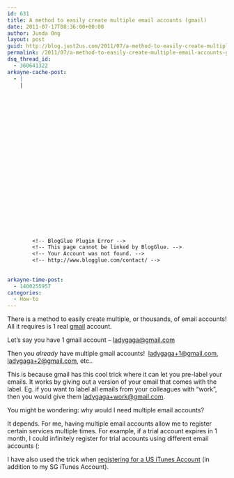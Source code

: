 ```yaml
---
id: 631
title: A method to easily create multiple email accounts (gmail)
date: 2011-07-17T08:36:00+00:00
author: Junda Ong
layout: post
guid: http://blog.just2us.com/2011/07/a-method-to-easily-create-multiple-email-accounts-gmail/
permalink: /2011/07/a-method-to-easily-create-multiple-email-accounts-gmail/
dsq_thread_id:
  - 360641322
arkayne-cache-post:
  - |
    |
        
        
        
        
        
        
        
        
        
        
        
        
        
        
        
        
        
        
        
        
        
        
        
        <!-- BlogGlue Plugin Error -->
        <!-- This page cannot be linked by BlogGlue. -->
        <!-- Your Account was not found. -->
        <!-- http://www.blogglue.com/contact/ -->
        
        
arkayne-time-post:
  - 1400255957
categories:
  - How-to
---
```

There is a method to easily create multiple, or thousands, of email accounts! All it requires is 1 real <a href="http://gmail.com" onclick="__gaTracker('send', 'event', 'outbound-article', 'http://gmail.com', 'gmail');">gmail</a> account.

Let’s say you have 1 gmail account &#8211; <ladygaga@gmail.com>

Then you _already_ have multiple gmail accounts!&#160; <ladygaga+1@gmail.com>, <ladygaga+2@gmail.com>, etc..

This is because gmail has this cool trick where it can let you pre-label your emails. It works by giving out a version of your email that comes with the label. Eg. if you want to label all emails from your colleagues with “work”, then you would give them <ladygaga+work@gmail.com>. 

You might be wondering: why would I need multiple email accounts?

It depends. For me, having multiple email accounts allow me to register certain services multiple times. For example, if a trial account expires in 1 month, I could infinitely register for trial accounts using different email accounts (:

I have also used the trick when <a href="http://just2us.com/2010/02/how-to-register-us-itunes-account/" onclick="__gaTracker('send', 'event', 'outbound-article', 'http://just2us.com/2010/02/how-to-register-us-itunes-account/', 'registering for a US iTunes Account');">registering for a US iTunes Account</a> (in addition to my SG iTunes Account).

<div style="font-size:0px;height:0px;line-height:0px;margin:0;padding:0;clear:both">
</div>